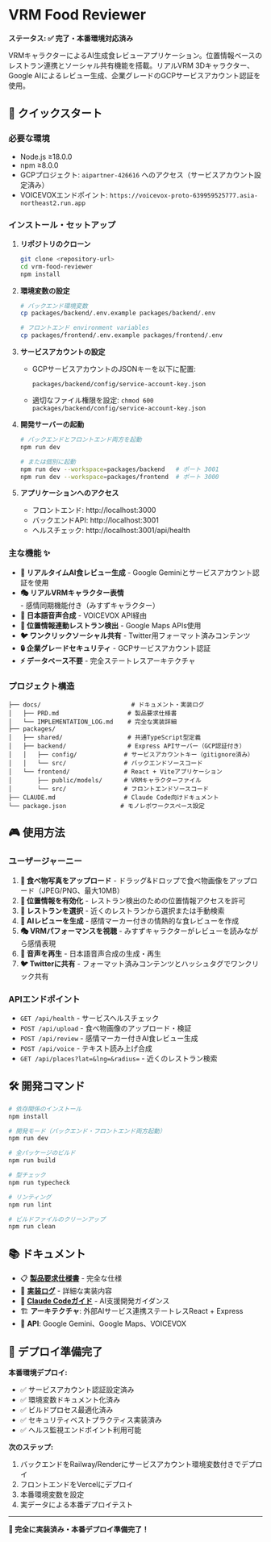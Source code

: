 # VRM Food Reviewer

**ステータス: ✅ 完了・本番環境対応済み**

VRMキャラクターによるAI生成食レビューアプリケーション。位置情報ベースのレストラン連携とソーシャル共有機能を搭載。リアルVRM 3Dキャラクター、Google AIによるレビュー生成、企業グレードのGCPサービスアカウント認証を使用。

## 🚀 クイックスタート

### 必要な環境
- Node.js ≥18.0.0
- npm ≥8.0.0
- GCPプロジェクト: `aipartner-426616` へのアクセス（サービスアカウント設定済み）
- VOICEVOXエンドポイント: `https://voicevox-proto-639959525777.asia-northeast2.run.app`

### インストール・セットアップ

1. **リポジトリのクローン**
   ```bash
   git clone <repository-url>
   cd vrm-food-reviewer
   npm install
   ```

2. **環境変数の設定**
   ```bash
   # バックエンド環境変数
   cp packages/backend/.env.example packages/backend/.env
   
   # フロントエンド environment variables  
   cp packages/frontend/.env.example packages/frontend/.env
   ```

3. **サービスアカウントの設定**
   - GCPサービスアカウントのJSONキーを以下に配置:
     ```
     packages/backend/config/service-account-key.json
     ```
   - 適切なファイル権限を設定: `chmod 600 packages/backend/config/service-account-key.json`

4. **開発サーバーの起動**
   ```bash
   # バックエンドとフロントエンド両方を起動
   npm run dev
   
   # または個別に起動
   npm run dev --workspace=packages/backend   # ポート 3001
   npm run dev --workspace=packages/frontend  # ポート 3000
   ```

5. **アプリケーションへのアクセス**
   - フロントエンド: http://localhost:3000
   - バックエンドAPI: http://localhost:3001
   - ヘルスチェック: http://localhost:3001/api/health

### 主な機能 ✨
- **🤖 リアルタイムAI食レビュー生成** - Google Geminiとサービスアカウント認証を使用
- **🎭 リアルVRMキャラクター表情** - 感情同期機能付き（みすずキャラクター）
- **🎤 日本語音声合成** - VOICEVOX API経由
- **📍 位置情報連動レストラン検出** - Google Maps APIs使用
- **🐦 ワンクリックソーシャル共有** - Twitter用フォーマット済みコンテンツ
- **🔒 企業グレードセキュリティ** - GCPサービスアカウント認証
- **⚡ データベース不要** - 完全ステートレスアーキテクチャ

### プロジェクト構造
```
├── docs/                         # ドキュメント・実装ログ
│   ├── PRD.md                   # 製品要求仕様書
│   └── IMPLEMENTATION_LOG.md    # 完全な実装詳細
├── packages/
│   ├── shared/                  # 共通TypeScript型定義
│   ├── backend/                 # Express APIサーバー（GCP認証付き）
│   │   ├── config/             # サービスアカウントキー（gitignore済み）
│   │   └── src/                # バックエンドソースコード
│   └── frontend/               # React + Viteアプリケーション
│       ├── public/models/      # VRMキャラクターファイル
│       └── src/                # フロントエンドソースコード
├── CLAUDE.md                   # Claude Code向けドキュメント
└── package.json               # モノレポワークスペース設定
```

## 🎮 使用方法

### ユーザージャーニー
1. **📸 食べ物写真をアップロード** - ドラッグ&ドロップで食べ物画像をアップロード（JPEG/PNG、最大10MB）
2. **📍 位置情報を有効化** - レストラン検出のための位置情報アクセスを許可
3. **🏪 レストランを選択** - 近くのレストランから選択または手動検索
4. **🤖 AIレビューを生成** - 感情マーカー付きの情熱的な食レビューを作成
5. **🎭 VRMパフォーマンスを視聴** - みすずキャラクターがレビューを読みながら感情表現
6. **🎤 音声を再生** - 日本語音声合成の生成・再生
7. **🐦 Twitterに共有** - フォーマット済みコンテンツとハッシュタグでワンクリック共有

### APIエンドポイント
- `GET /api/health` - サービスヘルスチェック
- `POST /api/upload` - 食べ物画像のアップロード・検証
- `POST /api/review` - 感情マーカー付きAI食レビュー生成
- `POST /api/voice` - テキスト読み上げ合成
- `GET /api/places?lat=&lng=&radius=` - 近くのレストラン検索

## 🛠️ 開発コマンド

```bash
# 依存関係のインストール
npm install

# 開発モード（バックエンド・フロントエンド両方起動）
npm run dev

# 全パッケージのビルド
npm run build

# 型チェック
npm run typecheck

# リンティング
npm run lint

# ビルドファイルのクリーンアップ
npm run clean
```

## 📚 ドキュメント
- 📋 **[製品要求仕様書](./docs/PRD.md)** - 完全な仕様
- 📝 **[実装ログ](./docs/IMPLEMENTATION_LOG.md)** - 詳細な実装内容
- 🤖 **[Claude Codeガイド](./CLAUDE.md)** - AI支援開発ガイダンス
- 🏗️ **アーキテクチャ**: 外部AIサービス連携ステートレスReact + Express
- 🔧 **API**: Google Gemini、Google Maps、VOICEVOX

## 🚀 デプロイ準備完了

**本番環境デプロイ:**
- ✅ サービスアカウント認証設定済み
- ✅ 環境変数ドキュメント化済み
- ✅ ビルドプロセス最適化済み
- ✅ セキュリティベストプラクティス実装済み
- ✅ ヘルス監視エンドポイント利用可能

**次のステップ:**
1. バックエンドをRailway/Renderにサービスアカウント環境変数付きでデプロイ
2. フロントエンドをVercelにデプロイ
3. 本番環境変数を設定
4. 実データによる本番デプロイテスト

---

**🎉 完全に実装済み・本番デプロイ準備完了！**